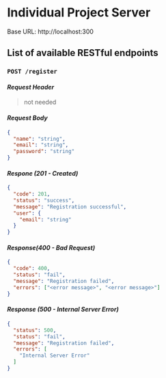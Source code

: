 # Individual Project Server

Base URL: http://localhost:300

## List of available RESTful endpoints

### `POST /register`

#### _Request Header_

> not needed

#### _Request Body_

```JSON
{
  "name": "string",
  "email": "string",
  "password": "string"
}
```

#### _Respone (201 - Created)_

```JSON
{
  "code": 201,
  "status": "success",
  "message": "Registration successful",
  "user": {
    "email": "string"
  }
}
```

#### _Response(400 - Bad Request)_

```JSON
{
  "code": 400,
  "status": "fail",
  "message": "Registration failed",
  "errors": ["<error message>", "<error message>"]
}
```

#### _Response (500 - Internal Server Error)_

```JSON
{
  "status": 500,
  "status": "fail",
  "message": "Registration failed",
  "errors": [
    "Internal Server Error"
  ]
}
```
